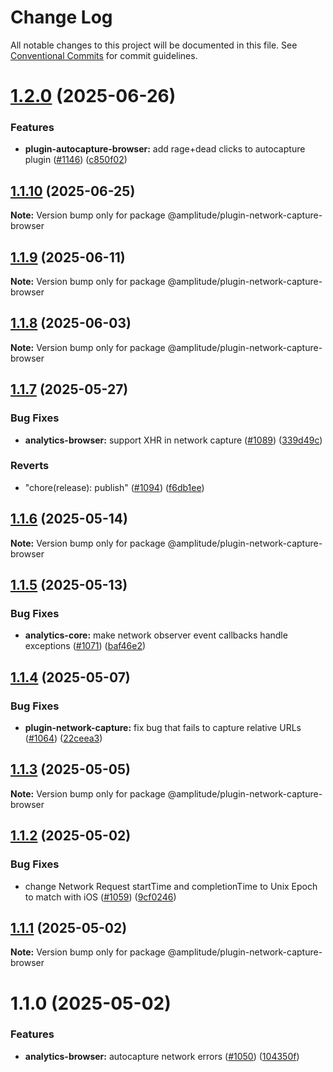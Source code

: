 # Change Log

All notable changes to this project will be documented in this file.
See [Conventional Commits](https://conventionalcommits.org) for commit guidelines.

# [1.2.0](https://github.com/amplitude/Amplitude-TypeScript/compare/@amplitude/plugin-network-capture-browser@1.1.10...@amplitude/plugin-network-capture-browser@1.2.0) (2025-06-26)


### Features

* **plugin-autocapture-browser:** add rage+dead clicks to autocapture plugin ([#1146](https://github.com/amplitude/Amplitude-TypeScript/issues/1146)) ([c850f02](https://github.com/amplitude/Amplitude-TypeScript/commit/c850f020a6b56bbd8d64e0f946acaf0eac15ccf7))





## [1.1.10](https://github.com/amplitude/Amplitude-TypeScript/compare/@amplitude/plugin-network-capture-browser@1.1.9...@amplitude/plugin-network-capture-browser@1.1.10) (2025-06-25)

**Note:** Version bump only for package @amplitude/plugin-network-capture-browser





## [1.1.9](https://github.com/amplitude/Amplitude-TypeScript/compare/@amplitude/plugin-network-capture-browser@1.1.8...@amplitude/plugin-network-capture-browser@1.1.9) (2025-06-11)

**Note:** Version bump only for package @amplitude/plugin-network-capture-browser





## [1.1.8](https://github.com/amplitude/Amplitude-TypeScript/compare/@amplitude/plugin-network-capture-browser@1.1.7...@amplitude/plugin-network-capture-browser@1.1.8) (2025-06-03)

**Note:** Version bump only for package @amplitude/plugin-network-capture-browser





## [1.1.7](https://github.com/amplitude/Amplitude-TypeScript/compare/@amplitude/plugin-network-capture-browser@1.1.7-main.0...@amplitude/plugin-network-capture-browser@1.1.7) (2025-05-27)


### Bug Fixes

* **analytics-browser:** support XHR in network capture ([#1089](https://github.com/amplitude/Amplitude-TypeScript/issues/1089)) ([339d49c](https://github.com/amplitude/Amplitude-TypeScript/commit/339d49cfa7b07ffc20fe085b8548f6489a3029f3))


### Reverts

* "chore(release): publish" ([#1094](https://github.com/amplitude/Amplitude-TypeScript/issues/1094)) ([f6db1ee](https://github.com/amplitude/Amplitude-TypeScript/commit/f6db1eed32ed77c7ce626624dc55972971f3b27d))





## [1.1.6](https://github.com/amplitude/Amplitude-TypeScript/compare/@amplitude/plugin-network-capture-browser@1.1.5...@amplitude/plugin-network-capture-browser@1.1.6) (2025-05-14)

**Note:** Version bump only for package @amplitude/plugin-network-capture-browser





## [1.1.5](https://github.com/amplitude/Amplitude-TypeScript/compare/@amplitude/plugin-network-capture-browser@1.1.4...@amplitude/plugin-network-capture-browser@1.1.5) (2025-05-13)


### Bug Fixes

* **analytics-core:** make network observer event callbacks handle exceptions ([#1071](https://github.com/amplitude/Amplitude-TypeScript/issues/1071)) ([baf46e2](https://github.com/amplitude/Amplitude-TypeScript/commit/baf46e22585f58924b801e301db78c7aecda1b4a))





## [1.1.4](https://github.com/amplitude/Amplitude-TypeScript/compare/@amplitude/plugin-network-capture-browser@1.1.3...@amplitude/plugin-network-capture-browser@1.1.4) (2025-05-07)


### Bug Fixes

* **plugin-network-capture:** fix bug that fails to capture relative URLs ([#1064](https://github.com/amplitude/Amplitude-TypeScript/issues/1064)) ([22ceea3](https://github.com/amplitude/Amplitude-TypeScript/commit/22ceea375a7d603f5b48d20682f93ac49f204670))





## [1.1.3](https://github.com/amplitude/Amplitude-TypeScript/compare/@amplitude/plugin-network-capture-browser@1.1.2...@amplitude/plugin-network-capture-browser@1.1.3) (2025-05-05)

**Note:** Version bump only for package @amplitude/plugin-network-capture-browser





## [1.1.2](https://github.com/amplitude/Amplitude-TypeScript/compare/@amplitude/plugin-network-capture-browser@1.1.1...@amplitude/plugin-network-capture-browser@1.1.2) (2025-05-02)


### Bug Fixes

* change Network Request startTime and completionTime to Unix Epoch to match with iOS ([#1059](https://github.com/amplitude/Amplitude-TypeScript/issues/1059)) ([9cf0246](https://github.com/amplitude/Amplitude-TypeScript/commit/9cf02463d95e1d2d067d801e09cfed41864bd571))





## [1.1.1](https://github.com/amplitude/Amplitude-TypeScript/compare/@amplitude/plugin-network-capture-browser@1.1.0...@amplitude/plugin-network-capture-browser@1.1.1) (2025-05-02)

**Note:** Version bump only for package @amplitude/plugin-network-capture-browser





# 1.1.0 (2025-05-02)


### Features

* **analytics-browser:** autocapture network errors ([#1050](https://github.com/amplitude/Amplitude-TypeScript/issues/1050)) ([104350f](https://github.com/amplitude/Amplitude-TypeScript/commit/104350ffe8b1bd1a7090482ac3bf24d85672bd43))

